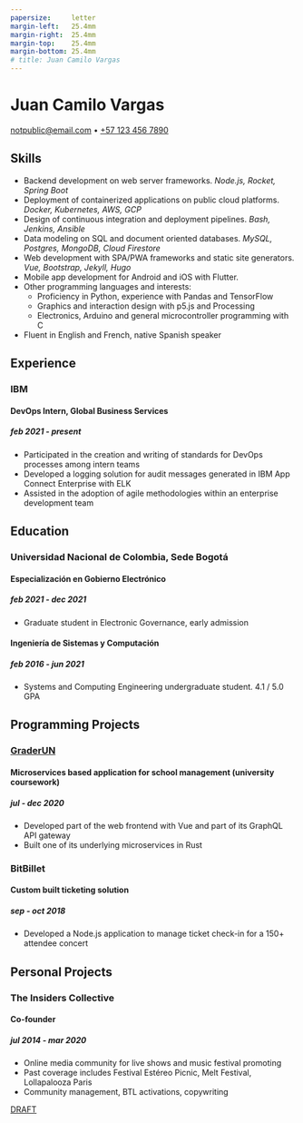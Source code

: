 ```yaml
---
papersize:     letter
margin-left:   25.4mm
margin-right:  25.4mm
margin-top:    25.4mm
margin-bottom: 25.4mm
# title: Juan Camilo Vargas
---
```

# Juan Camilo Vargas

[notpublic@email.com][email]
•
[+57 123 456 7890][tel]
<!-- ###### [github.com/jcvar][github] -->

## Skills

- Backend development on web server frameworks.
  _Node.js, Rocket, Spring Boot_
- Deployment of containerized applications on public cloud platforms.
  _Docker, Kubernetes, AWS, GCP_
- Design of continuous integration and deployment pipelines.
  _Bash, Jenkins, Ansible_
- Data modeling on SQL and document oriented databases.
  _MySQL, Postgres, MongoDB, Cloud Firestore_
- Web development with SPA/PWA frameworks and static site generators.
  _Vue, Bootstrap, Jekyll, Hugo_
- Mobile app development for Android and iOS with Flutter.
- Other programming languages and interests:
  - Proficiency in Python, experience with Pandas and TensorFlow
  - Graphics and interaction design with p5.js and Processing
  - Electronics, Arduino and general microcontroller programming with C
- Fluent in English and French, native Spanish speaker

## Experience

### IBM
#### DevOps Intern, Global Business Services
##### feb 2021 - present
- Participated in the creation and writing of standards for DevOps processes among intern teams
- Developed a logging solution for audit messages generated in IBM App Connect Enterprise with ELK
- Assisted in the adoption of agile methodologies within an enterprise development team 

## Education

### Universidad Nacional de Colombia, Sede Bogotá

#### Especialización en Gobierno Electrónico
##### feb 2021 - dec 2021
- Graduate student in Electronic Governance, early admission

#### Ingeniería de Sistemas y Computación
##### feb 2016 - jun 2021
- Systems and Computing Engineering undergraduate student. 4.1 / 5.0 GPA

## Programming Projects

### [GraderUN][graderun]
#### Microservices based application for school management (university coursework)
##### jul - dec 2020
- Developed part of the web frontend with Vue and part of its GraphQL API gateway
- Built one of its underlying microservices in Rust

### BitBillet
#### Custom built ticketing solution
##### sep - oct 2018
- Developed a Node.js application to manage ticket check-in for a 150+ attendee concert

## Personal Projects

### The Insiders Collective
#### Co-founder
##### jul 2014 - mar 2020
- Online media community for live shows and music festival promoting
- Past coverage includes Festival Estéreo Picnic, Melt Festival, Lollapalooza Paris
- Community management, BTL activations, copywriting

<!--
### World Cube Association
#### WCA Delegate, Colombia
##### apr 2015 - apr 2017
- Organize and manage local Speedcubing competitions and oversee their
compliance with WCA regulations
- Remote reporting, event planning, mediation with competitors and general public
-->

[DRAFT][resume]

<!--- Links -->
[email]: mailto:notpublic@email.com
[github]: https://github.com/jcvar
[tel]: tel:+571234567890
[graderun]: https://github.com/graderun "GraderUN on GitHub"
[resume]: https://github.com/jcvar/resume "Résumé on GitHub"
